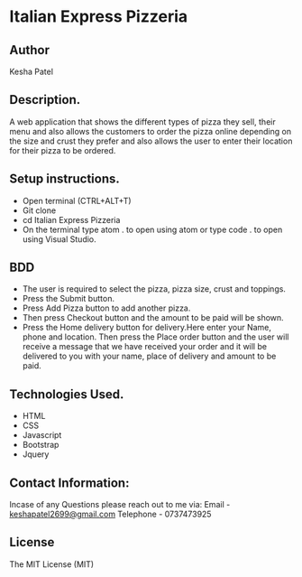 # Italian Express Pizzeria

## Author
Kesha Patel

## Description.
A web application that shows the different types of pizza they sell, their menu and also allows the customers to order the pizza online depending on the size and crust they prefer and also allows the user to enter their location for their pizza to be ordered.

## Setup instructions.
* Open terminal (CTRL+ALT+T)
* Git clone
* cd Italian Express Pizzeria
* On the terminal type atom . to open using atom or type code . to open using Visual Studio.

## BDD
* The user is required to select the pizza, pizza size, crust and toppings.
* Press the Submit button.
* Press Add Pizza button to add another pizza.
* Then press Checkout button and the amount to be paid will be shown.
* Press the Home delivery button for delivery.Here enter your Name, phone and location.
Then press the Place order button and the user will receive a message that we have received your order and it will be delivered to you with your name, place of delivery and amount to be paid.

## Technologies Used.
* HTML
* CSS 
* Javascript
* Bootstrap
* Jquery

## Contact Information:
Incase of any Questions please reach out to me via:
Email - keshapatel2699@gmail.com
Telephone - 0737473925

## License
The MIT License (MIT)



